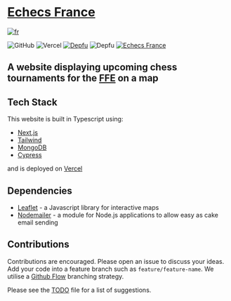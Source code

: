 # [Echecs France](https://www.echecsfrance.com/)
[![fr](https://img.shields.io/badge/lang-fr-blue.svg)](https://github.com/TheRealOwenRees/echecsfrance/blob/main/README-fr.md)

![GitHub](https://img.shields.io/github/license/therealowenrees/echecsfrance)
![Vercel](https://vercelbadge.vercel.app/api/therealowenrees/echecsfrance)
[![Depfu](https://badges.depfu.com/badges/9c033bb722da0655f2a0e31ed9d228bc/status.svg)](https://depfu.com)
![Depfu](https://img.shields.io/depfu/dependencies/github/TheRealOwenRees/echecsfrance)
[![Echecs France](https://img.shields.io/endpoint?url=https://cloud.cypress.io/badge/detailed/1nghs5&style=flat&logo=cypress)](https://cloud.cypress.io/projects/1nghs5/runs)

## A website displaying upcoming chess tournaments for the [FFE](http://www.echecs.asso.fr/) on a map

## Tech Stack
This website is built in Typescript using:
- [Next.js](https://nextjs.org/)
- [Tailwind](https://tailwindcss.com/)
- [MongoDB](https://www.mongodb.com/)
- [Cypress](https://www.cypress.io/) 

and is deployed on [Vercel](https://vercel.com/)

## Dependencies
- [Leaflet](https://leafletjs.com/) - a Javascript library for interactive maps
- [Nodemailer](https://nodemailer.com/about/) - a module for Node.js applications to allow easy as cake email sending

## Contributions
Contributions are encouraged. Please open an issue to discuss your ideas.  
Add your code into a feature branch such as `feature/feature-name`. We utilise a [Github Flow](https://www.gitkraken.com/learn/git/best-practices/git-branch-strategy#github-flow-considerations) branching strategy. 


Please see the [TODO](https://github.com/TheRealOwenRees/echecsfrance/blob/main/TODO) file for a list of suggestions.
